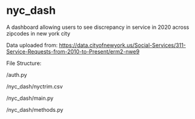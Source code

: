 # nyc_dash
A dashboard allowing users to see discrepancy in service in 2020 across zipcodes in new york city

Data uploaded from:
https://data.cityofnewyork.us/Social-Services/311-Service-Requests-from-2010-to-Present/erm2-nwe9


File Structure:

/auth.py

/nyc_dash/nyctrim.csv

/nyc_dash/main.py

/nyc_dash/methods.py

